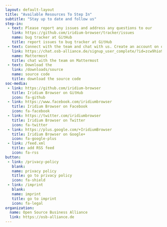 ```yaml
---
layout: default-layout
title: "Available Resources To Step In"
subtitle: "Stay up to date and follow us"
step-in:
 - text: Please report any issues and address any questions to our
   link: https://github.com/iridium-browser/tracker/issues
   name: bug tracker at GitHub
   title: report issues to bug tracker at GitHub
 - text: Connect with the team and chat with us. Create an account on our
   link: https://chat.osb-alliance.de/signup_user_complete/?id=zcw9hio95tf15bttox3jdcsmuc
   name: Mattermost
   title: chat with the team on Mattermost
 - text: Download the
   link: /downloads/source
   name: source code
   title: download the source code
soc-media:
 - link: https://github.com/iridium-browser
   title: Iridium Browser on GitHub
   icon: fa-github
 - link: https://www.facebook.com/iridiumbrowser
   title: Iridium Browser on Facebook
   icon: fa-facebook
 - link: https://twitter.com/iridiumbrowser
   title: Iridium Browser on Twitter
   icon: fa-twitter
 - link: https://plus.google.com/+IridiumBrowser
   title: Iridium Browser on Google+
   icon: fa-google-plus
 - link: /feed.xml
   title: add RSS feed
   icon: fa-rss
button: 
 - link: /privacy-policy
   blank: 
   name: privacy policy
   title: go to privacy policy
   icon: fa-shield
 - link: /imprint
   blank: 
   name: imprint
   title: go to imprint
   icon: fa-legal
organization:
  name: Open Source Business Alliance
  link: https://osb-alliance.de
---
```



